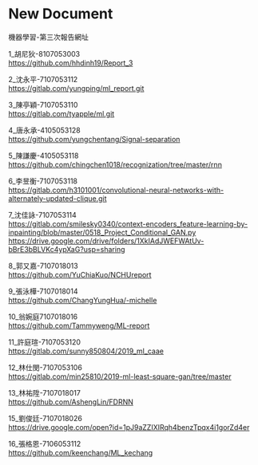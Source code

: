# New Document
機器學習-第三次報告網址

1_胡尼狄-8107053003 \
<https://github.com/hhdinh19/Report_3>

2_沈永平-7107053112 \
<https://gitlab.com/yungping/ml_report.git>

3_陳亭穎-7107053110 \
<https://gitlab.com/tyapple/ml.git>

4_唐永承-4105053128 \
<https://github.com/yungchentang/Signal-separation>

5_陳謙慶-4105053118 \
<https://github.com/chingchen1018/recognization/tree/master/rnn>

6_李昱衡-7107053118 \
<https://gitlab.com/h3101001/convolutional-neural-networks-with-alternately-updated-clique.git>

7_沈佳詠-7107053114 \
<https://gitlab.com/smilesky0340/context-encoders_feature-learning-by-inpainting/blob/master/0518_Project_Conditional_GAN.py> \
<https://drive.google.com/drive/folders/1XkIAdJWEFWAtUv-bBrE3bBLVKc4ypXaG?usp=sharing>

8_郭又嘉-7107018013 \
<https://github.com/YuChiaKuo/NCHUreport>

9_張泳樺-7107018014 \
<https://github.com/ChangYungHua/-michelle>

10_翁婉庭7107018016 \
<https://github.com/Tammyweng/ML-report>

11_許庭瑄-7107053120 \
<https://gitlab.com/sunny850804/2019_ml_caae>

12_林仕閔-7107053106 \
<https://gitlab.com/min25810/2019-ml-least-square-gan/tree/master>

13_林祐陞-7107018017 \
<https://github.com/AshengLin/FDRNN>

15_劉俊廷-7107018026 \
<https://drive.google.com/open?id=1pJ9aZZIXIRqh4benzTpqx4i1gorZd4er>

16_張格恩-7106053112 \
<https://github.com/keenchang/ML_kechang>
